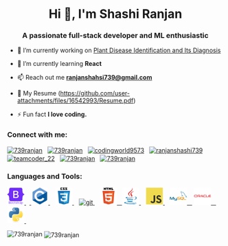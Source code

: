 <h1 align="center">Hi 👋, I'm Shashi Ranjan</h1>
<h3 align="center">A passionate full-stack developer and ML enthusiastic</h3>


- 🔭 I’m currently working on [Plant Disease Identification and Its Diagnosis](https://github.com/739ranjan/Plant-Disease-Identification-And-Diagnosis)

- 🌱 I’m currently learning **React**

- 📫 Reach out me **ranjanshahsi739@gmail.com**

- 📄 My Resume (https://github.com/user-attachments/files/16542993/Resume.pdf)

- ⚡ Fun fact **I love coding.**

<h3 align="left">Connect with me:</h3>
<p align="left">
<a href="https://twitter.com/739ranjan" target="blank"><img align="center" src="https://raw.githubusercontent.com/rahuldkjain/github-profile-readme-generator/master/src/images/icons/Social/twitter.svg" alt="739ranjan" height="30" width="40" /></a>&nbsp;&nbsp;
<a href="https://linkedin.com/in/739ranjan" target="blank"><img align="center" src="https://raw.githubusercontent.com/rahuldkjain/github-profile-readme-generator/master/src/images/icons/Social/linked-in-alt.svg" alt="739ranjan" height="30" width="40" /></a>&nbsp;&nbsp;
<a href="https://www.youtube.com/c/codingworld9573" target="blank"><img align="center" src="https://raw.githubusercontent.com/rahuldkjain/github-profile-readme-generator/master/src/images/icons/Social/youtube.svg" alt="codingworld9573" height="30" width="40" /></a>&nbsp;&nbsp;
<a href="https://www.hackerrank.com/ranjanshashi739" target="blank"><img align="center" src="https://raw.githubusercontent.com/rahuldkjain/github-profile-readme-generator/master/src/images/icons/Social/hackerrank.svg" alt="ranjanshashi739" height="30" width="40" /></a>&nbsp;&nbsp;
<a href="https://codeforces.com/profile/teamcoder_22" target="blank"><img align="center" src="https://raw.githubusercontent.com/rahuldkjain/github-profile-readme-generator/master/src/images/icons/Social/codeforces.svg" alt="teamcoder_22" height="30" width="40" /></a>&nbsp;&nbsp;
<a href="https://www.leetcode.com/739ranjan" target="blank"><img align="center" src="https://raw.githubusercontent.com/rahuldkjain/github-profile-readme-generator/master/src/images/icons/Social/leet-code.svg" alt="739ranjan" height="30" width="40" /></a>&nbsp;&nbsp;
<a href="https://auth.geeksforgeeks.org/user/739ranjan" target="blank"><img align="center" src="https://raw.githubusercontent.com/rahuldkjain/github-profile-readme-generator/master/src/images/icons/Social/geeks-for-geeks.svg" alt="739ranjan" height="30" width="40" /></a>&nbsp;&nbsp;
</p>

<h3 align="left">Languages and Tools:</h3>
<p align="left"> <a href="https://getbootstrap.com" target="_blank" rel="noreferrer"> <img src="https://raw.githubusercontent.com/devicons/devicon/master/icons/bootstrap/bootstrap-plain-wordmark.svg" alt="bootstrap" width="40" height="40"/> </a> &nbsp;&nbsp;<a href="https://www.cprogramming.com/" target="_blank" rel="noreferrer"> <img src="https://raw.githubusercontent.com/devicons/devicon/master/icons/c/c-original.svg" alt="c" width="40" height="40"/> </a>&nbsp;&nbsp; <a href="https://www.w3schools.com/css/" target="_blank" rel="noreferrer"> <img src="https://raw.githubusercontent.com/devicons/devicon/master/icons/css3/css3-original-wordmark.svg" alt="css3" width="40" height="40"/> </a>&nbsp;&nbsp; <a href="https://git-scm.com/" target="_blank" rel="noreferrer"> <img src="https://www.vectorlogo.zone/logos/git-scm/git-scm-icon.svg" alt="git" width="40" height="40"/> </a>&nbsp;&nbsp; <a href="https://www.w3.org/html/" target="_blank" rel="noreferrer"> <img src="https://raw.githubusercontent.com/devicons/devicon/master/icons/html5/html5-original-wordmark.svg" alt="html5" width="40" height="40"/>&nbsp;&nbsp; </a> <a href="https://www.java.com" target="_blank" rel="noreferrer"> <img src="https://raw.githubusercontent.com/devicons/devicon/master/icons/java/java-original.svg" alt="java" width="40" height="40"/> </a>&nbsp;&nbsp; <a href="https://developer.mozilla.org/en-US/docs/Web/JavaScript" target="_blank" rel="noreferrer"> <img src="https://raw.githubusercontent.com/devicons/devicon/master/icons/javascript/javascript-original.svg" alt="javascript" width="40" height="40"/> </a>&nbsp;&nbsp; <a href="https://www.mysql.com/" target="_blank" rel="noreferrer"> <img src="https://raw.githubusercontent.com/devicons/devicon/master/icons/mysql/mysql-original-wordmark.svg" alt="mysql" width="40" height="40"/> &nbsp;&nbsp;</a> <a href="https://www.oracle.com/" target="_blank" rel="noreferrer"> <img src="https://raw.githubusercontent.com/devicons/devicon/master/icons/oracle/oracle-original.svg" alt="oracle" width="40" height="40"/> &nbsp;&nbsp;</a> <a href="https://www.python.org" target="_blank" rel="noreferrer"> <img src="https://raw.githubusercontent.com/devicons/devicon/master/icons/python/python-original.svg" alt="python" width="40" height="40"/> </a> &nbsp;&nbsp;</p>

<p><img align="left" src="https://github-readme-stats.vercel.app/api/top-langs?username=739ranjan&show_icons=true&locale=en&layout=compact" alt="739ranjan" /></p>

<p>&nbsp;<img align="center" src="https://github-readme-stats.vercel.app/api?username=739ranjan&show_icons=true&locale=en" alt="739ranjan" /></p>
